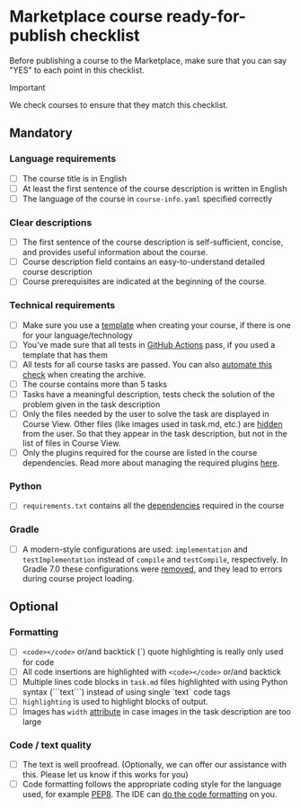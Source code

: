 # Marketplace course ready-for-publish checklist
Before publishing a course to the Marketplace, make sure that you can say "YES" to each point in this checklist.  
> [!IMPORTANT]
> We check courses to ensure that they match this checklist.

## Mandatory
### Language requirements
- [ ] The course title is in English
- [ ] At least the first sentence of the course description is written in English
- [ ] The language of the course in `course-info.yaml` specified correctly

### Clear descriptions
- [ ] The first sentence of the course description is self-sufficient, concise, and provides useful information about the course.
- [ ] Course description field contains an easy-to-understand detailed course description
- [ ] Course prerequisites are indicated at the beginning of the course.

### Technical requirements
- [ ] Make sure you use a [template](https://github.com/jetbrains-academy#templates) when creating your course, if there is one for your language/technology
- [ ] You've made sure that all tests in [GitHub Actions](https://docs.github.com/en/actions/quickstart#viewing-your-workflow-results) pass, if you used a template that has them
- [ ] All tests for all course tasks are passed. You can also [automate this check](https://blog.jetbrains.com/education/2022/10/27/edutools-plugin-2022-10-available/#🆕%C2%A0automatic-task-checking-for-new-courses) when creating the archive.
- [ ] The course contains more than 5 tasks
- [ ] Tasks have a meaningful description, tests check the solution of the problem given in the task description 
- [ ] Only the files needed by the user to solve the task are displayed in Course View. Other files (like images used in task.md, etc.) are [hidden](https://plugins.jetbrains.com/plugin/10081-jetbrains-academy/docs/educator-start-guide.html#create_course) from the user. So that they appear in the task description, but not in the list of files in Course View.
- [ ] Only the plugins required for the course are listed in the course dependencies. Read more about managing the required plugins [here](https://www.jetbrains.com/help/idea/managing-plugins.html#required-plugins).

### Python
- [ ] `requirements.txt` contains all the [dependencies](https://www.jetbrains.com/help/pycharm/managing-dependencies.html) required in the course

### Gradle
- [ ] A modern-style configurations are used: `implementation` and `testImplementation` instead of `compile` and `testCompile`, respectively. In Gradle 7.0 these configurations were [removed](https://docs.gradle.org/current/userguide/upgrading_version_6.html#sec:configuration_removal), and they lead to errors during course project loading.

## Optional
### Formatting
- [ ] `<code></code>` or/and backtick (&#96;) quote highlighting is really only used for code
- [ ] All code insertions are highlighted with `<code></code>` or/and backtick
- [ ] Multiple lines code blocks in `task.md` files highlighted with using Python syntax (&#96;&#96;&#96;text&#96;&#96;&#96;) instead of using single &#96;text&#96; code tags
- [ ] `highlighting` is used to highlight blocks of output.
- [ ] Images has `width` [attribute](https://www.w3schools.com/tags/att_width.asp) in case images in the task description are too large

### Code / text quality
- [ ] The text is well proofread. (Optionally, we can offer our assistance with this. Please let us know if this works for you)
- [ ] Code formatting follows the appropriate coding style for the language used, for example [PEP8](https://peps.python.org/pep-0008/). The IDE can [do the code formatting](https://www.jetbrains.com/help/pycharm/reformat-and-rearrange-code.html) on you.

